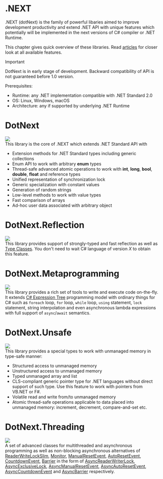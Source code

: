 .NEXT
====

.NEXT (dotNext) is the family of powerful libaries aimed to improve development productivity and extend .NET API with unique features which potentially will be implemented in the next versions of C# compiler or .NET Runtime. 

This chapter gives quick overview of these libraries. Read [articles](./features/core/index.md) for closer look at all available features.

> [!IMPORTANT]
> DotNext is in early stage of development. Backward compatibility of API is not guaranteed before 1.0 version.

Prerequisites:
* Runtime: any .NET implementation compatible with .NET Standard 2.0
* OS: Linux, Windows, macOS
* Architecture: any if supported by underlying .NET Runtime

# DotNext
<a href="https://www.nuget.org/packages/dotnext/absoluteLatest"><img src="https://img.shields.io/nuget/v/dotnext.svg?style=flat"></a><br/>
This library is the core of .NEXT which extends .NET Standard API with
  * Extension methods for .NET Standard types including generic collections
  * Enum API to work with arbitrary **enum** types
  * Thread-safe advanced atomic operations to work with **int**, **long**, **bool**, **double**, **float** and reference types
  * Unified representation of synchronization lock
  * Generic specialization with constant values
  * Generation of random strings
  * Low-level methods to work with value types
  * Fast comparison of arrays
  * Ad-hoc user data associated with arbitrary object

# DotNext.Reflection
<a href="https://www.nuget.org/packages/dotnext.reflection/absoluteLatest"><img src="https://img.shields.io/nuget/v/dotnext.reflection.svg?style=flat"></a><br/>
This library provides support of strongly-typed and fast reflection as well as [Type Classes](https://github.com/dotnet/csharplang/issues/110). You don't need to wait C# language of version _X_ to obtain this feature.

# DotNext.Metaprogramming
<a href="https://www.nuget.org/packages/dotnext.metaprogramming/absoluteLatest"><img src="https://img.shields.io/nuget/v/dotnext.metaprogramming.svg?style=flat"></a><br/>
This library provides a rich set of tools to write and execute code on-the-fly. It extends [C# Expression Tree](https://docs.microsoft.com/en-us/dotnet/csharp/programming-guide/concepts/expression-trees/) programming model with ordinary things for C# such as `foreach` loop, `for` loop, `while` loop, `using` statement, `lock` statement, string interpolation and even asynchronous lambda expressions with full support of `async`/`await` semantics.

# DotNext.Unsafe
<a href="https://www.nuget.org/packages/dotnext.unsafe/absoluteLatest"><img src="https://img.shields.io/nuget/v/dotnext.unsafe.svg?style=flat"></a><br/>
This library provides a special types to work with unmanaged memory in type-safe manner:
* Structured access to unmanaged memory
* Unstructured access to unmanaged memory
* Typed unmanaged array and list
* CLS-compliant generic pointer type for .NET languages without direct support of such type. Use this feature to work with pointers from VB.NET or F#.
* Volatile read and write from/to unmanaged memory
* Atomic thread-safe operations applicable to data placed into unmanaged memory: increment, decrement, compare-and-set etc.

# DotNext.Threading
<a href="https://www.nuget.org/packages/dotnext.threading/absoluteLatest"><img src="https://img.shields.io/nuget/v/dotnext.threading.svg?style=flat"></a><br/>
A set of advanced classes for multithreaded and asynchronous programming as well as non-blocking asynchronous alternatives of [ReaderWriteLockSlim](https://docs.microsoft.com/en-us/dotnet/api/system.threading.readerwriterlockslim), [Monitor](https://docs.microsoft.com/en-us/dotnet/api/system.threading.monitor), [ManualResetEvent](https://docs.microsoft.com/en-us/dotnet/api/system.threading.manualresetevent), [AutoResetEvent](https://docs.microsoft.com/en-us/dotnet/api/system.threading.autoresetevent), [CountdownEvent](https://docs.microsoft.com/en-us/dotnet/api/system.threading.countdownevent), [Barrier](https://docs.microsoft.com/en-us/dotnet/api/system.threading.barrier) in the form of [AsyncReaderWriterLock](api/DotNext.Threading.AsyncReaderWriterLock.yml), [AsyncExclusiveLock](api/DotNext.Threading.AsyncExclusiveLock.yml), [AsyncManualResetEvent](api/DotNext.Threading.AsyncManualResetEvent.yml), [AsyncAutoResetEvent](api/DotNext.Threading.AsyncAutoResetEvent.yml), [AsyncCountdownEvent](api/DotNext.Threading.AsyncCountdownEvent.yml) and [AsyncBarrier](api/DotNext.Threading.AsyncBarrier.yml) respectively.



